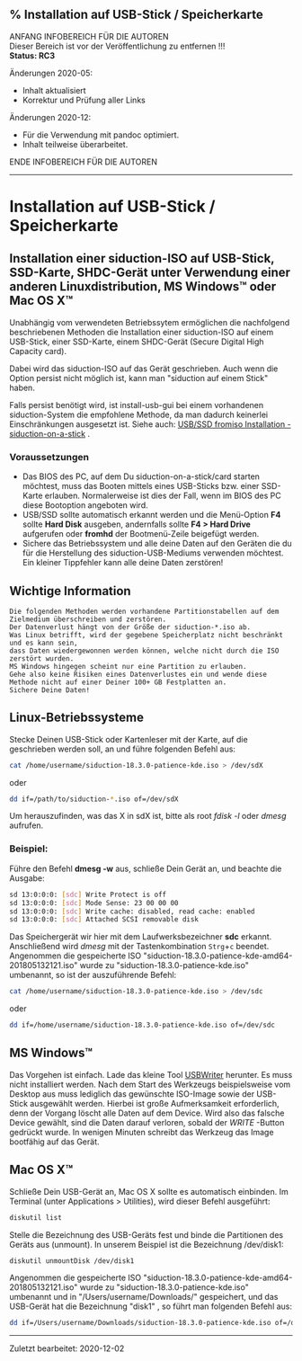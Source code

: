% Installation auf USB-Stick / Speicherkarte
-----------------
ANFANG   INFOBEREICH FÜR DIE AUTOREN  
Dieser Bereich ist vor der Veröffentlichung zu entfernen !!!  
**Status: RC3**

Änderungen 2020-05:

+ Inhalt aktualisiert
+ Korrektur und Prüfung aller Links

Änderungen 2020-12:

+ Für die Verwendung mit pandoc optimiert.
+ Inhalt teilweise überarbeitet.

ENDE   INFOBEREICH FÜR DIE AUTOREN

-----------------------------------------

# Installation auf USB-Stick / Speicherkarte

## Installation einer siduction-ISO auf USB-Stick, SSD-Karte, SHDC-Gerät unter Verwendung einer anderen Linuxdistribution, MS Windows&#8482; oder Mac OS X&#8482;

Unabhängig vom verwendeten Betriebssytem ermöglichen die nachfolgend beschriebenen Methoden die Installation einer siduction-ISO auf einem USB-Stick, einer SSD-Karte, einem SHDC-Gerät (Secure Digital High Capacity card).

Dabei wird das siduction-ISO auf das Gerät geschrieben. Auch wenn die Option persist nicht möglich ist, kann man "siduction auf einem Stick" haben.

Falls persist benötigt wird, ist install-usb-gui bei einem vorhandenen siduction-System die empfohlene Methode, da man dadurch keinerlei Einschränkungen ausgesetzt ist. Siehe auch: [USB/SSD fromiso Installation - siduction-on-a-stick](hd-install-opts-de.md#usb-from1) .

### Voraussetzungen

+ Das BIOS des PC, auf dem Du siduction-on-a-stick/card starten möchtest, muss das Booten mittels eines USB-Sticks bzw. einer SSD-Karte erlauben. Normalerweise ist dies der Fall, wenn im BIOS des PC diese Bootoption angeboten wird.
+ USB/SSD sollte automatisch erkannt werden und die Menü-Option **F4**  sollte **Hard Disk**  ausgeben, andernfalls sollte **F4 > Hard Drive**  aufgerufen oder **fromhd** der Bootmenü-Zeile beigefügt werden.
+ Sichere das Betriebssystem und alle deine Daten auf den Geräten die du für die Herstellung des siduction-USB-Mediums verwenden möchtest. Ein kleiner Tippfehler kann alle deine Daten zerstören!

## Wichtige Information
~~~note
Die folgenden Methoden werden vorhandene Partitionstabellen auf dem Zielmedium überschreiben und zerstören.
Der Datenverlust hängt von der Größe der siduction-*.iso ab. 
Was Linux betrifft, wird der gegebene Speicherplatz nicht beschränkt und es kann sein, 
dass Daten wiedergewonnen werden können, welche nicht durch die ISO zerstört wurden. 
MS Windows hingegen scheint nur eine Partition zu erlauben. 
Gehe also keine Risiken eines Datenverlustes ein und wende diese Methode nicht auf einer Deiner 100+ GB Festplatten an.
Sichere Deine Daten!
~~~

## Linux-Betriebssysteme

Stecke Deinen USB-Stick oder Kartenleser mit der Karte, auf die geschrieben werden soll, an und führe folgenden Befehl aus:

~~~sh
cat /home/username/siduction-18.3.0-patience-kde.iso > /dev/sdX
~~~

oder

~~~sh
dd if=/path/to/siduction-*.iso of=/dev/sdX
~~~

Um herauszufinden, was das X in sdX ist, bitte als root  *fdisk -l*  oder *dmesg* aufrufen.

### Beispiel:

Führe den Befehl **dmesg -w** aus, schließe Dein Gerät an, und beachte die Ausgabe:

~~~sh
sd 13:0:0:0: [sdc] Write Protect is off
sd 13:0:0:0: [sdc] Mode Sense: 23 00 00 00
sd 13:0:0:0: [sdc] Write cache: disabled, read cache: enabled
sd 13:0:0:0: [sdc] Attached SCSI removable disk
~~~

Das Speichergerät wir hier mit dem Laufwerksbezeichner **sdc** erkannt.  
Anschließend wird *dmesg* mit der Tastenkombination `Strg`+`c` beendet.  
Angenommen die gespeicherte ISO "siduction-18.3.0-patience-kde-amd64-201805132121.iso"  wurde zu "siduction-18.3.0-patience-kde.iso"  umbenannt, so ist der auszuführende Befehl:

~~~sh
cat /home/username/siduction-18.3.0-patience-kde.iso > /dev/sdc
~~~

oder

~~~sh
dd if=/home/username/siduction-18.3.0-patience-kde.iso of=/dev/sdc
~~~

## MS Windows&#8482;

Das Vorgehen ist einfach. Lade das kleine Tool [USBWriter](https://sourceforge.net/p/usbwriter/wiki/Documentation/)  herunter. Es muss nicht installiert werden. Nach dem Start des Werkzeugs beispielsweise vom Desktop aus muss lediglich das gewünschte ISO-Image sowie der USB-Stick ausgewählt werden. Hierbei ist große Aufmerksamkeit erforderlich, denn der Vorgang löscht alle Daten auf dem Device. Wird also das falsche Device gewählt, sind die Daten darauf verloren, sobald der  *WRITE* -Button gedrückt wurde. In wenigen Minuten schreibt das Werkzeug das Image bootfähig auf das Gerät.

## Mac OS X&#8482;

Schließe Dein USB-Gerät an, Mac OS X sollte es automatisch einbinden. Im Terminal (unter Applications &gt; Utilities), wird dieser Befehl ausgeführt:

~~~sh
diskutil list
~~~

Stelle die Bezeichnung des USB-Geräts fest und binde die Partitionen des Geräts aus (unmount). In unserem Beispiel ist die Bezeichnung /dev/disk1:

~~~sh
diskutil unmountDisk /dev/disk1
~~~

Angenommen die gespeicherte ISO "siduction-18.3.0-patience-kde-amd64-201805132121.iso"  wurde zu "siduction-18.3.0-patience-kde.iso"  umbenannt und in "/Users/username/Downloads/"  gespeichert, und das USB-Gerät hat die Bezeichnung "disk1" , so führt man folgenden Befehl aus:

~~~sh
dd if=/Users/username/Downloads/siduction-18.3.0-patience-kde.iso of=/dev/disk1
~~~

---

<div id="rev">Zuletzt bearbeitet: 2020-12-02</div>
